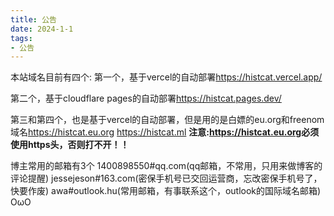 ```yaml
---
title: 公告
date: 2024-1-1
tags:
- 公告
---
```

本站域名目前有四个:
第一个，基于vercel的自动部署<https://histcat.vercel.app/>

第二个，基于cloudflare pages的自动部署<https://histcat.pages.dev/>

第三和第四个，也是基于vercel的自动部署，但是用的是白嫖的eu.org和freenom域名<https://histcat.eu.org>
<https://histcat.ml>
**注意:<https://histcat.eu.org>必须使用https头，否则打不开！！**


博主常用的邮箱有3个
1400898550#qq.com(qq邮箱，不常用，只用来做博客的评论提醒)
jessejeson#163.com(密保手机号已交回运营商，忘改密保手机号了，快要作废)
awa#outlook.hu(常用邮箱，有事联系这个，outlook的国际域名邮箱)
OωO